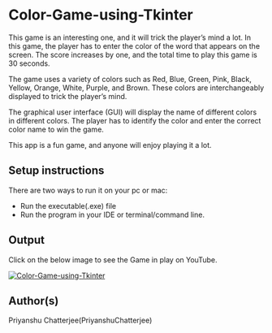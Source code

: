 # Color-Game-using-Tkinter

This game is an interesting one, and it will trick the player’s mind a lot. In this game, the player has to enter the color of the word that appears on the screen. The score increases by one, and the total time to play this game is 30 seconds.

The game uses a variety of colors such as Red, Blue, Green, Pink, Black, Yellow, Orange, White, Purple, and Brown. These colors are interchangeably displayed to trick the player’s mind.

The graphical user interface (GUI) will display the name of different colors in different colors. The player has to identify the color and enter the correct color name to win the game.

This app is a fun game, and anyone will enjoy playing it a lot.


## Setup instructions

There are two ways to run it on your pc or mac:

- Run the executable(.exe) file 
- Run the program in your IDE or terminal/command line.

## Output

Click on the below image to see the Game in play on YouTube.

[![Color-Game-using-Tkinter](https://i.imgur.com/aKB0PN7.png)](https://youtu.be/-ohxdtQWCFQ)

## Author(s)

Priyanshu Chatterjee(PriyanshuChatterjee)
